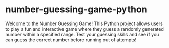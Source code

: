 # number-guessing-game-python
Welcome to the Number Guessing Game! This Python project allows users to play a fun and interactive game where they guess a randomly generated number within a specified range. Test your guessing skills and see if you can guess the correct number before running out of attempts!
